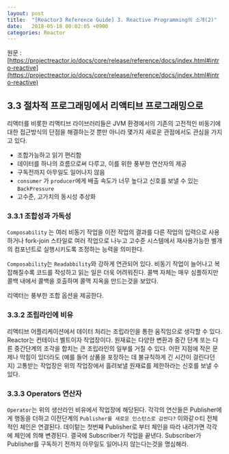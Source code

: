 ```yaml
---
layout: post
title:  "[Reactor3 Reference Guide] 3. Reactive Programming의 소개(2)"
date:   2018-05-18 00:02:05 +0900
categories: Reactor
---
```


원문 : [https://projectreactor.io/docs/core/release/reference/docs/index.html#intro-reactive](https://projectreactor.io/docs/core/release/reference/docs/index.html#intro-reactive)

## 3.3 절차적 프로그래밍에서 리액티브 프로그래밍으로

리액터를 비롯한 리액티브 라이브러리들은 JVM 환경에서의 기존의 고전적인 비동기에 대한 접근방식의 단점을 해결하는것 뿐만 아니라 몇가지 새로운 관점에서도 관심을 가지고 있다.
* 조합가능하고 읽기 편리함
* 데이터를 하나의 흐름으로써 다루고, 이를 위한 풍부한 연산자의 제공
* 구독전까지 아무일도 일어나지 않음
* `consumer` 가 `producer`에게 배출 속도가 너무 높다고 신호를 보낼 수 있는 `BackPressure`
* 고수준, 고가치의 동시성 추상화

### 3.3.1 조합성과 가독성
`Composability` 는 여러 비동기 작업을 이전 작업의 결과를 다른 작업의 입력으로 사용하거나 fork-join 스타일로 여러 작업으로 나누고 고수준 시스템에서 재사용가능한 별개의 컴포넌트로 실행시키도록 조정하는 능력을 의미한다.

`Composability`는 `Readabbility`와 강하게  연관되어 있다. 비동기 작업이 늘어나고 복잡해질수록 코드를 작성하고 읽는 일은 더욱 어려워진다. 콜백 자체는 매우 심플하지만 콜백 내에서 콜백을 호출하며 콜맥 지옥을 만드는것을 보았다.

리액터는 풍부한 조합 옵션을 제공한다.

### 3.3.2 조립라인에 비유

리액티브 어플리케이션에서 데이터 처리는 조립라인을 통한 움직임으로 생각할 수 있다. Reactor는 컨테이너 벨트이자 작업장이다. 원재료는 다양한 변환과 중간 단계 또는 다른 중간단계의 조각을 합치는 큰 조립라인의 일부를 거칠 수 있다. 어떤 지점에 작은 문제나 막힘이 있더라도 (예를 들어 상품을 포장하는 데 불규칙하게 긴 시간이 걸린다던지) 고통받는 작업장은 위의 작업장에서 흘려보낼 원재료를 제한하라는 신호를 보낼 수 있다.

### 3.3.3 Operators 연산자
`Operator`는 위의 생산라인 비유에서 작업장에 해당된다. 각각의 연산들은 Publisher에게 행동을 더하고 이전단계의 `Publisher를 새로운 인스턴스로 감싼다?`
이와같ㅇ티 전체적인 체인은 연결된다. 데이텉는 첫번째 Publisher로 부터 체인을 따라 내려가면 각각에 체인에 의해 변경된다. 결국에 Subscriber가 작업을 끝낸다. Subscriber가 Publisher를 구독하기 전까지 아무일도 일어나지 않는다는것을 명심해라.
